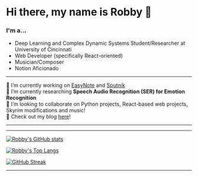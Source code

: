 # Hi there, my name is Robby 👋

### I'm a...
* Deep Learning and Complex Dynamic Systems Student/Researcher at University of Cincinnati
* Web Developer (specifically React-oriented)  
* Musician/Composer  
* Notion Aficionado

---

🔭 I’m currently working on [EasyNote](https://github.com/robbyph/easynote) and [Sputnik](https://github.com/robbyph/Sputnik)  
🌱 I’m currently researching **Speech Audio Recognition (SER) for Emotion Recognition**    
👯 I’m looking to collaborate on Python projects, React-based web projects, Skyrim modifications and music!  
📝 Check out my blog [here](https://www.robbyhoover.com/blog)!

---



---

[![Robby's GitHub stats](https://github-readme-stats-robbyph.vercel.app/api?username=robbyph&show_icons=true&layout=compact&theme=github_dark&hide_rank=true&include_all_commits=true)]([https://github.com/robbyph/github-readme-stats](https://github.com/anuraghazra/github-readme-stats))

[![Robby's Top Langs](https://github-readme-stats-robbyph.vercel.app/api/top-langs/?username=robbyph&show_icons=true&layout=compact&theme=github_dark)](https://github.com/anuraghazra/github-readme-stats)

[![GitHub Streak](https://streak-stats.demolab.com/?user=robbyph)](https://git.io/streak-stats)

---

